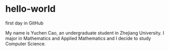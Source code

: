 # hello-world
first day in GitHub

My name is Yuchen Cao, an undergraduate student in Zhejiang University. I major in Mathematics and Applied Mathematics and I decide to study Computer Science.
